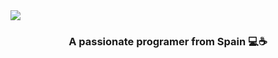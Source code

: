 <img src="https://github.com/escastel/escastel/blob/main/Hey!.gif">
<h3 align="center">A passionate programer from Spain 💻☕</h3>
